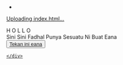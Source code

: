 
-
[Uploading index.html…]()<!DOCTYPE html>
<html lang="en">
<head>
    <meta charset="UTF-8">
    <meta http-equiv="X-UA-Compatible" content="IE=edge">
    <meta name="viewport" content="width=device-width, initial-scale=1.0">
    <link rel="stylesheet" href="css/style.css">
    <link rel="icon" href="img/flowers.png" type="image/x-icon">
    <title>Flowers</title>
</head>
<body>
    <div class="greetings">
    <!-- silahkan menambah kata sesuai keinginan dengan <span>text...</span -->
        <span>H</span>
        <span>O</span>
        <span>L</span>
        <span>L</span>
        <span>O</span>
        <span></span>
        <span></span>
        <span></span>
        <span></span>
    </div>
    <div class="description">
        <span>Sini Sini Fadhal Punya Sesuatu Ni Buat Eana</span>
    </div>
    <div class="button">
        <button>
            <a href="flower.html">Tekan ini eana
        </button>
        
    </div>
</body>
</html>
